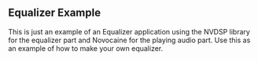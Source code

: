 ## Equalizer Example

This is just an example of an Equalizer application using the NVDSP library for the equalizer part and Novocaine for the playing audio part. Use this as an example of how to make your own equalizer.

